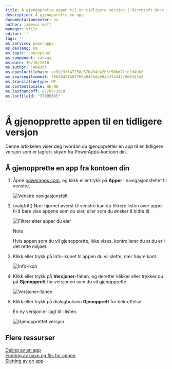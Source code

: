 ```yaml
---
title: Å gjenopprette appen til en tidligere versjon | Microsoft Docs
description: Å gjenopprette en app
documentationcenter: na
author: jamesol-msft
manager: kfile
editor: ''
tags: ''
ms.service: powerapps
ms.devlang: na
ms.topic: conceptual
ms.component: canvas
ms.date: 10/16/2016
ms.author: jamesol
ms.openlocfilehash: ee9b19f647258e57b434c42b5f50bd71fc2d4bb2
ms.sourcegitcommit: 79b8842fb0f766a0476dae9a537a342c8d81d3b3
ms.translationtype: HT
ms.contentlocale: nb-NO
ms.lasthandoff: 07/07/2018
ms.locfileid: "37895665"
---
```

# <a name="restore-an-app-to-a-previous-version"></a>Å gjenopprette appen til en tidligere versjon
Denne artikkelen viser deg hvordan du gjenoppretter en app til en tidligere versjon som er lagret i skyen fra PowerApps-kontoen din.

## <a name="restore-an-app-from-your-account"></a>Å gjenopprette en app fra kontoen din
1. Åpne [powerapps.com](https://web.powerapps.com), og klikk eller trykk på **Apper** i navigasjonsfeltet til venstre.

    ![Venstre navigasjonsfelt](./media/restore-an-app/file-apps.png)

2. (valgfritt) Nær hjørnet øverst til venstre kan du filtrere listen over apper til å bare vise appene som du eier, eller som du ønsker å bidra til.

    ![Filtrer etter apper du eier](./media/restore-an-app/filter-list.png)

    > [!NOTE]
   > Hvis appen som du vil gjenopprette, ikke vises, kontrollerer du at du er i det rette miljøet.

3. Klikk eller trykk på Info-ikonet til appen du vil slette, nær høyre kant.

    ![Info-ikon](./media/restore-an-app/app-options.png)

4. Klikk eller trykk på **Versjoner**-fanen, og deretter klikker eller trykker du på **Gjenopprett** for versjonen som du vil gjenopprette.

    ![Versjoner-fanen](./media/restore-an-app/restore-button-2.png)

5. Klikk eller trykk på dialogboksen **Gjenopprett** for bekreftelse.  

    En ny versjon er lagt til i listen.

    ![Gjenopprettet versjon](./media/restore-an-app/versions-added-2.png)

## <a name="more-resources"></a>Flere ressurser
[Deling av en app](share-app.md)  
[Endring av navn og flis for appen](set-name-tile.md)  
[Sletting av en app](delete-app.md)
